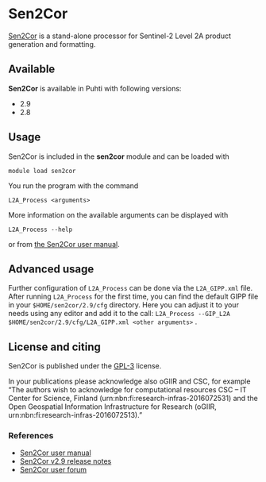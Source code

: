 # Sen2Cor

[Sen2Cor](http://step.esa.int/main/snap-supported-plugins/sen2cor/sen2cor-v2-9/) is a stand-alone processor for Sentinel-2 Level 2A product generation and formatting.

## Available

__Sen2Cor__ is available in Puhti with following versions:

* 2.9
* 2.8

## Usage

Sen2Cor is included in the __sen2cor__ module and can be loaded with

`module load sen2cor`

You run the program with the command

`L2A_Process <arguments>`

More information on the available arguments can be displayed with

`L2A_Process --help`

or from [the Sen2Cor user manual](http://step.esa.int/thirdparties/sen2cor/2.9.0/docs/S2-PDGS-MPC-L2A-SUM-V2.9.0.pdf).

## Advanced usage

Further configuration of `L2A_Process` can be done via the `L2A_GIPP.xml` file. 
After running `L2A_Process` for the first time, you can find the default GIPP file in your `$HOME/sen2cor/2.9/cfg` directory. 
Here you can adjust it to your needs using any editor and add it to the call: `L2A_Process --GIP_L2A $HOME/sen2cor/2.9/cfg/L2A_GIPP.xml <other arguments>` .

## License and citing

Sen2Cor is published under the [GPL-3](https://www.gnu.org/licenses/gpl.html) license.

In your publications please acknowledge also oGIIR and CSC, for example “The authors wish to acknowledge for computational resources CSC – IT Center for Science, Finland (urn:nbn:fi:research-infras-2016072531) and the Open Geospatial Information Infrastructure for Research (oGIIR, urn:nbn:fi:research-infras-2016072513).”

### References

* [Sen2Cor user manual](http://step.esa.int/thirdparties/sen2cor/2.9.0/docs/S2-PDGS-MPC-L2A-SUM-V2.9.0.pdf)
* [Sen2Cor v2.9 release notes ](http://step.esa.int/thirdparties/sen2cor/2.9.0/docs/S2-PDGS-MPC-L2A-SRN-V2.9.0.pdf)
* [Sen2Cor user forum](https://forum.step.esa.int/c/s2tbx/sen2cor)

